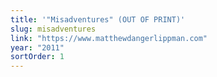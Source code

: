 ```yaml
---
title: '"Misadventures" (OUT OF PRINT)'
slug: misadventures
link: "https://www.matthewdangerlippman.com"
year: "2011"
sortOrder: 1
---
```

